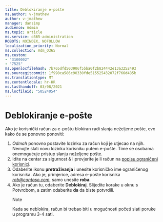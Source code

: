 ```yaml
---
title: Deblokiranje e-pošte
ms.author: v-jmathew
author: v-jmathew
manager: dansimp
audience: Admin
ms.topic: article
ms.service: o365-administration
ROBOTS: NOINDEX, NOFOLLOW
localization_priority: Normal
ms.collection: Adm_O365
ms.custom:
- "3100002"
- "7525"
ms.openlocfilehash: 7b765dfd503906f5bba0f2b824442e13a3252493
ms.sourcegitcommit: 1f998ca586c90330fde515525432072f766d485b
ms.translationtype: MT
ms.contentlocale: hr-HR
ms.lasthandoff: 03/08/2021
ms.locfileid: "50524054"
---
```

# <a name="unblock-email"></a>Deblokiranje e-pošte

Ako je korisnički račun za e-poštu blokiran radi slanja neželjene pošte, evo kako će se ponovno ponoviti:

1. *Odmah* ponovno postavite lozinku za račun koji je utjecao na njih. Nemojte slati novu lozinku korisniku putem e-pošte. Time se osobama onemogućuje pristup slanju neželjene pošte.
2. Idite na centar za sigurnost & i provjerite je li račun na [popisu ograničeni korisnici](https://protection.office.com/#/restrictedusers).
3. Odaberite ikonu **pretraživanja** i unesite korisničko ime ograničenog korisnika. Ako je, primjerice, adresa e-pošte korisnika *rob@contoso.com*, samo unesite **roba**.
4. Ako je račun tu, odaberite **Deblokiraj**. Slijedite korake u oknu s Potvrdbom, a zatim odaberite **da** da biste potvrdili.  
    > [!NOTE]
    > Kada se neblokira, račun bi trebao biti u mogućnosti početi slati poruke u programu 3-4 sati.
